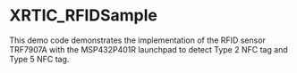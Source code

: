 # XRTIC_RFIDSample


This demo code demonstrates the implementation of the RFID sensor TRF7907A with the MSP432P401R launchpad to detect Type 2 NFC tag and Type 5 NFC tag. 
